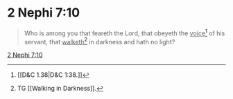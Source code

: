 # 2 Nephi 7:10

> Who is among you that feareth the Lord, that obeyeth the <u>voice</u>[^a] of his servant, that <u>walketh</u>[^b] in darkness and hath no light?

[2 Nephi 7:10](https://www.churchofjesuschrist.org/study/scriptures/bofm/2-ne/7?lang=eng&id=p10#p10)


[^a]: [[D&C 1.38|D&C 1:38.]]
[^b]: TG [[Walking in Darkness]].
